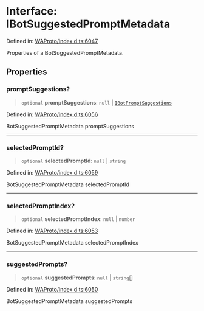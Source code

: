 # Interface: IBotSuggestedPromptMetadata

Defined in: [WAProto/index.d.ts:6047](https://github.com/Fokusdotid/Baileys/blob/4aa08196a497251af5be42856601e02d8a85cce8/WAProto/index.d.ts#L6047)

Properties of a BotSuggestedPromptMetadata.

## Properties

### promptSuggestions?

> `optional` **promptSuggestions**: `null` \| [`IBotPromptSuggestions`](IBotPromptSuggestions.md)

Defined in: [WAProto/index.d.ts:6056](https://github.com/Fokusdotid/Baileys/blob/4aa08196a497251af5be42856601e02d8a85cce8/WAProto/index.d.ts#L6056)

BotSuggestedPromptMetadata promptSuggestions

***

### selectedPromptId?

> `optional` **selectedPromptId**: `null` \| `string`

Defined in: [WAProto/index.d.ts:6059](https://github.com/Fokusdotid/Baileys/blob/4aa08196a497251af5be42856601e02d8a85cce8/WAProto/index.d.ts#L6059)

BotSuggestedPromptMetadata selectedPromptId

***

### selectedPromptIndex?

> `optional` **selectedPromptIndex**: `null` \| `number`

Defined in: [WAProto/index.d.ts:6053](https://github.com/Fokusdotid/Baileys/blob/4aa08196a497251af5be42856601e02d8a85cce8/WAProto/index.d.ts#L6053)

BotSuggestedPromptMetadata selectedPromptIndex

***

### suggestedPrompts?

> `optional` **suggestedPrompts**: `null` \| `string`[]

Defined in: [WAProto/index.d.ts:6050](https://github.com/Fokusdotid/Baileys/blob/4aa08196a497251af5be42856601e02d8a85cce8/WAProto/index.d.ts#L6050)

BotSuggestedPromptMetadata suggestedPrompts
